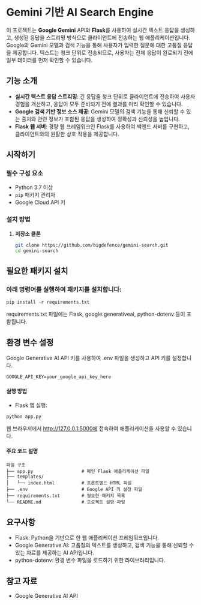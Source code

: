 # Gemini 기반 AI Search Engine

이 프로젝트는 **Google Gemini** API와 **Flask**를 사용하여 실시간 텍스트 응답을 생성하고, 생성된 응답을 스트리밍 방식으로 클라이언트에 전송하는 웹 애플리케이션입니다. Google의 Gemini 모델과 검색 기능을 통해 사용자가 입력한 질문에 대한 고품질 응답을 제공합니다. 텍스트는 청크 단위로 전송되므로, 사용자는 전체 응답이 완료되기 전에 일부 데이터를 먼저 확인할 수 있습니다.

## 기능 소개

- **실시간 텍스트 응답 스트리밍**: 긴 응답을 청크 단위로 클라이언트에 전송하여 사용자 경험을 개선하고, 응답이 모두 준비되기 전에 결과를 미리 확인할 수 있습니다.
- **Google 검색 기반 정보 소스 제공**: Gemini 모델의 검색 기능을 통해 신뢰할 수 있는 출처와 관련 정보가 포함된 응답을 생성하여 정확성과 신뢰성을 높입니다.
- **Flask 웹 서버**: 경량 웹 프레임워크인 Flask를 사용하여 백엔드 서버를 구현하고, 클라이언트와의 원활한 상호 작용을 제공합니다.

## 시작하기

### 필수 구성 요소
- Python 3.7 이상
- `pip` 패키지 관리자
- Google Cloud API 키

### 설치 방법

1. **저장소 클론**
   ```bash
   git clone https://github.com/bigdefence/gemini-search.git
   cd gemini-search

## 필요한 패키지 설치

### 아래 명령어를 실행하여 패키지를 설치합니다: 
```
pip install -r requirements.txt
```
requirements.txt 파일에는 Flask, google.generativeai, python-dotenv 등이 포함됩니다.

## 환경 변수 설정

Google Generative AI API 키를 사용하여 .env 파일을 생성하고 API 키를 설정합니다.
```
GOOGLE_API_KEY=your_google_api_key_here
```
#### 실행 방법
- Flask 앱 실행:
```
python app.py
```
웹 브라우저에서 http://127.0.0.1:5000에 접속하여 애플리케이션을 사용할 수 있습니다.

#### 주요 코드 설명
```plaintext
파일 구조
├── app.py                  # 메인 Flask 애플리케이션 파일
├── templates/
│   └── index.html          # 프론트엔드 HTML 파일
├── .env                    # Google API 키 설정 파일
├── requirements.txt        # 필요한 패키지 목록
└── README.md               # 프로젝트 설명 파일
```

## 요구사항
- Flask: Python을 기반으로 한 웹 애플리케이션 프레임워크입니다.
- Google Generative AI: 고품질의 텍스트를 생성하고, 검색 기능을 통해 신뢰할 수 있는 자료를 제공하는 AI API입니다.
- python-dotenv: 환경 변수 파일을 로드하기 위한 라이브러리입니다.


## 참고 자료
- Google Generative AI API
